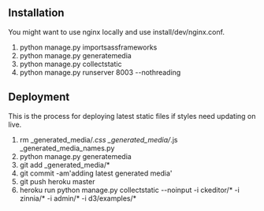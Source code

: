 Installation
------------

You might want to use nginx locally and use install/dev/nginx.conf.

1. python manage.py importsassframeworks
2. python manage.py generatemedia
3. python manage.py collectstatic
4. python manage.py runserver 8003 --nothreading

Deployment
----------

This is the process for deploying latest static files if styles need updating on live.

1. rm _generated_media/*.css _generated_media/*.js _generated_media_names.py
2. python manage.py generatemedia
3. git add _generated_media/*
4. git commit -am'adding latest generated media'
5. git push heroku master
6. heroku run python manage.py collectstatic --noinput -i ckeditor/* -i zinnia/* -i admin/* -i d3/examples/*
